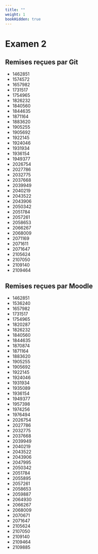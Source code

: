 ```yaml
---
title: ""
weight: 1
bookHidden: true
---
```



# Examen 2

## Remises reçues par Git

* 1462851
* 1574572
* 1657982
* 1731517
* 1754965
* 1826232
* 1840560
* 1844635
* 1871164
* 1883620
* 1905255
* 1905692
* 1922145
* 1924046
* 1931934 
* 1936154
* 1949377
* 2026754
* 2027786
* 2032775
* 2037668
* 2039949
* 2040219
* 2043522
* 2043906
* 2050342
* 2051784
* 2057261
* 2058653
* 2066267
* 2068009
* 2071169
* 2071611
* 2071647
* 2105624
* 2107050
* 2109140
* 2109464

## Remises reçues par Moodle

* 1462851 
* 1536240 
* 1657982
* 1731517 
* 1754965 
* 1820287 
* 1826232 
* 1840560 
* 1844635 
* 1870874 
* 1871164 
* 1883620 
* 1905255 
* 1905692 
* 1922145 
* 1924046 
* 1931934 
* 1935089 
* 1936154 
* 1949377
* 1957398
* 1974256 
* 1976494
* 2026754
* 2027786
* 2032775
* 2037668 
* 2039949
* 2040219 
* 2043522 
* 2043906
* 2047995 
* 2050342
* 2051784 
* 2055895 
* 2057261
* 2058653
* 2059887
* 2064930
* 2066267 
* 2068009 
* 2070671 
* 2071647
* 2105624 
* 2107050 
* 2109140 
* 2109464 
* 2109885 
